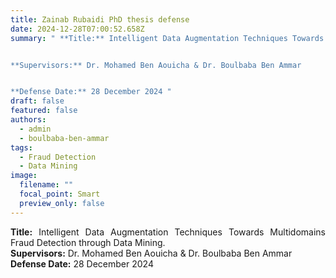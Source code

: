 ```yaml
---
title: Zainab Rubaidi PhD thesis defense
date: 2024-12-28T07:00:52.658Z
summary: " **Title:** Intelligent Data Augmentation Techniques Towards Multidomains Fraud Detection through Data Mining. 


**Supervisors:** Dr. Mohamed Ben Aouicha & Dr. Boulbaba Ben Ammar


**Defense Date:** 28 December 2024 "
draft: false
featured: false
authors:
  - admin
  - boulbaba-ben-ammar
tags:
  - Fraud Detection
  - Data Mining
image:
  filename: ""
  focal_point: Smart
  preview_only: false
---
```

<div style="text-align: justify">
<b>Title:</b> Intelligent Data Augmentation Techniques Towards Multidomains Fraud Detection through Data Mining. </br>
<b>Supervisors:</b> Dr. Mohamed Ben Aouicha & Dr. Boulbaba Ben Ammar </br>
<b>Defense Date:</b> 28 December 2024</br>

  </div>